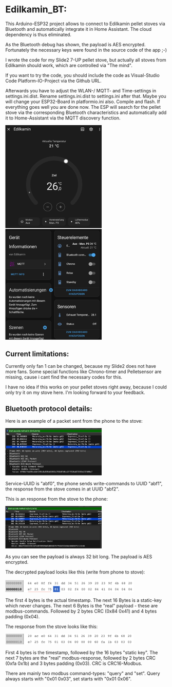 # Edilkamin_BT:

This Arduino-ESP32 project allows to connect to Edilkamin pellet stoves via Bluetooth and automatically integrate it in Home Assistant. The cloud dependency is thus eliminated. 

As the Bluetooth debug has shown, the payload is AES encrypted. Fortunately the necessary keys were found in the source code of the app ;-)

I wrote the code for my Slide2 7-UP pellet stove, but actually all stoves from Edilkamin should work, which are controlled via "The mind".

If you want to try the code, you should include the code as Visual-Studio Code Platform-IO-Project via the Github URL. 

Afterwards you have to adjust the WLAN-/ MQTT- and Time-settings in settings.ini.dist. Rename settings.ini.dist to settings.ini after that. Maybe you will change your ESP32-Board in platformio.ini also. Compile and flash. If everything goes well you are done now. 
The ESP will search for the pellet stove via the corresponding Bluetooth characteristics and automatically add it to Home-Assistant via the MQTT discovery function.

<img src="./images/ha_hvac.png" alt="Write" title="Write" width="300"> <img src="./images/ha_mqtt.png" alt="Write" title="Write" width="300">

## Current limitations:

Currently only fan 1 can be changed, because my Slide2 does not have more fans. Some special functions like Chrono-timer and Pelletsensor are missing, cause i cant find the necessary codes for this.

I have no idea if this works on your pellet stoves right away, because I could only try it on my stove here. I'm looking forward to your feedback.

## Bluetooth protocol details:

Here is an example of a packet sent from the phone to the stove:

<img src="./images/Write.png" alt="Write" title="Write" width="300">

Service-UUID is "abf0", the phone sends write-commands to UUID "abf1", the response from the stove comes in at UUID "abf2".

This is an response from the stove to the phone:

<img src="./images/Response.png" alt="Write" title="Write" width="300">

As you can see the payload is always 32 bit long. The payload is AES encrypted. 

The decrypted payload looks like this (write from phone to stove):

<img src="./images/write_payload.png" alt="Write" title="Write" width="400">

The first 4 bytes is the actual timestamp. The next 16 Bytes is a static-key which never changes. The next 6 Bytes is the "real" payload - these are modbus-commands. Followed by 2 bytes CRC (0x84 0x41) and 4 bytes padding (0x04).

The response from the stove looks like this:

<img src="./images/response_payload.png" alt="Write" title="Write" width="400">

First 4 bytes is the timestamp, followed by the 16 bytes "static key". The next 7 bytes are the "real" modbus-response, followed by 2 bytes CRC (0xfa 0x1b) and 3 bytes padding (0x03). CRC is CRC16-Modbus.

There are mainly two modbus command-types: "query" and "set". Query always starts with "0x01 0x03", set starts with "0x01 0x06".




